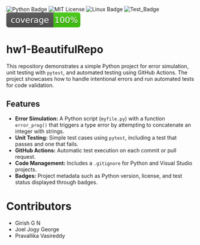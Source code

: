 ![Python Badge](https://img.shields.io/badge/Language-Python-blue?style=flat&logo=python)
![MIT License](https://img.shields.io/badge/License-MIT-yellow.svg)
![Linux Badge](https://img.shields.io/badge/Platform-Linux-green?style=flat&logo=linux)
![Test_Badge](https://github.com/se2024-jpg/hw1-BeautifulRepo/actions/workflows/python-app.yml/badge.svg)
![Code_coverage](https://github.com/se2024-jpg/hw1-BeautifulRepo/blob/main/test_coverage.svg)

# hw1-BeautifulRepo
This repository demonstrates a simple Python project for error simulation, unit testing with `pytest`, and automated testing using GitHub Actions. The project showcases how to handle intentional errors and run automated tests for code validation.

## Features

- **Error Simulation:** A Python script (`myfile.py`) with a function `error_prog()` that triggers a type error by attempting to concatenate an integer with strings.
- **Unit Testing:** Simple test cases using `pytest`, including a test that passes and one that fails.
- **GitHub Actions:** Automatic test execution on each commit or pull request.
- **Code Management:** Includes a `.gitignore` for Python and Visual Studio projects.
- **Badges:** Project metadata such as Python version, license, and test status displayed through badges.

# Contributors
- Girish G N
- Joel Jogy George
- Pravallika Vasireddy
